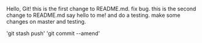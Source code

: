 Hello, Git!
this is the first change to README.md.
fix bug.
this is the second change to README.md
say hello to me! and do a testing.
make some changes on master and testing.

'git stash push'
'git commit --amend'